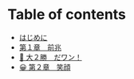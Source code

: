 # Table of contents

* [はじめに](README.md)
* [第１章　前兆](di-zhang-qian-zhao.md)
* [🐶 大２勝　だワン！](dawan.md)
* [😀 第２章　笑顔](di-zhang-xiao-yan.md)
